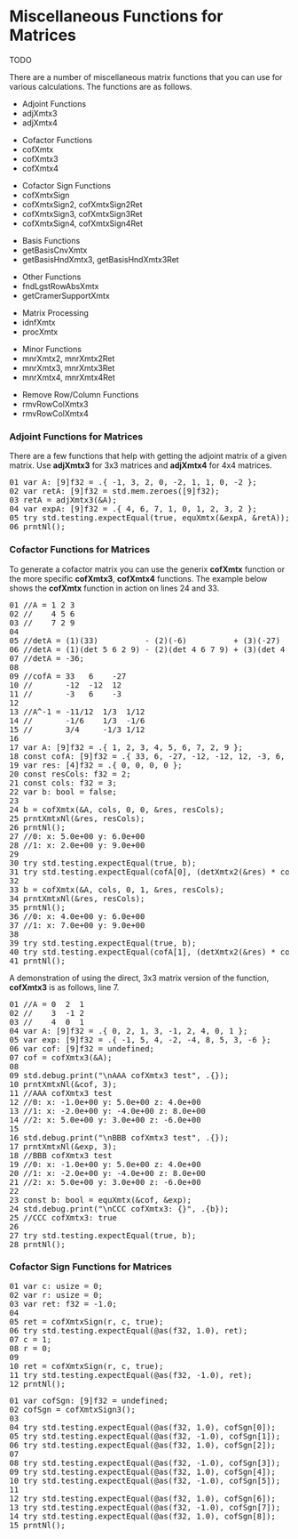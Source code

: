 # Miscellaneous Functions for Matrices

TODO

There are a number of miscellaneous matrix functions that you can use for various calculations. The functions are as follows.

<ul>
    <li>Adjoint Functions</li>
    <li>adjXmtx3</li>
    <li>adjXmtx4</li>
</ul>

<ul>
    <li>Cofactor Functions</li>
    <li>cofXmtx</li>
    <li>cofXmtx3</li>
    <li>cofXmtx4</li>
</ul>

<ul>
    <li>Cofactor Sign Functions</li>    
    <li>cofXmtxSign</li>
    <li>cofXmtxSign2, cofXmtxSign2Ret</li>
    <li>cofXmtxSign3, cofXmtxSign3Ret</li>
    <li>cofXmtxSign4, cofXmtxSign4Ret</li>
</ul>

<ul>
    <li>Basis Functions</li>
    <li>getBasisCnvXmtx</li>
    <li>getBasisHndXmtx3, getBasisHndXmtx3Ret</li>
</ul>

<ul>
    <li>Other Functions</li>
    <li>fndLgstRowAbsXmtx</li>
    <li>getCramerSupportXmtx</li>
</ul>

<ul>
    <li>Matrix Processing</li>
    <li>idnfXmtx</li>
    <li>procXmtx</li>
</ul>

<ul>
    <li>Minor Functions</li>
    <li>mnrXmtx2, mnrXmtx2Ret</li>
    <li>mnrXmtx3, mnrXmtx3Ret</li>
    <li>mnrXmtx4, mnrXmtx4Ret</li>
</ul>

<ul>
    <li>Remove Row/Column Functions</li>    
    <li>rmvRowColXmtx3</li>
    <li>rmvRowColXmtx4</li>
</ul>

<!--
NEEDED:
adjXmtx
adjXmtx1
adjXmtx2
cofXmtx1
cofXmtx2
cofXmtxSign1
cofXmtxSign1Ret
mnrXmtx1
mnrXmtx1Ret
rmvRowColXmtx2
-->

### Adjoint Functions for Matrices

There are a few functions that help with getting the adjoint matrix of a given matrix. Use <b>adjXmtx3</b> for 3x3 matrices and <b>adjXmtx4</b> for 4x4 matrices.

<!-- //"XMTX: adjXmtx3 test" -->
<pre>
01 var A: [9]f32 = .{ -1, 3, 2, 0, -2, 1, 1, 0, -2 };
02 var retA: [9]f32 = std.mem.zeroes([9]f32);
03 retA = adjXmtx3(&A);
04 var expA: [9]f32 = .{ 4, 6, 7, 1, 0, 1, 2, 3, 2 };
05 try std.testing.expectEqual(true, equXmtx(&expA, &retA));
06 prntNl();
</pre>

### Cofactor Functions for Matrices

To generate a cofactor matrix you can use the generix <b>cofXmtx</b> function or the more specific <b>cofXmtx3</b>, <b>cofXmtx4</b> functions. The example below shows the <b>cofXmtx</b> function in action on lines 24 and 33.

<!-- //"XMTX: cofXmtx test" -->
<pre>
01 //A = 1 2 3
02 //    4 5 6
03 //    7 2 9
04 
05 //detA = (1)(33)          - (2)(-6)          + (3)(-27)
06 //detA = (1)(det 5 6 2 9) - (2)(det 4 6 7 9) + (3)(det 4 5 7 2)
07 //detA = -36;
08 
09 //cofA = 33   6    -27
10 //       -12  -12  12
11 //       -3   6    -3
12 
13 //A^-1 = -11/12  1/3  1/12
14 //       -1/6    1/3  -1/6
15 //       3/4     -1/3 1/12
16 
17 var A: [9]f32 = .{ 1, 2, 3, 4, 5, 6, 7, 2, 9 };
18 const cofA: [9]f32 = .{ 33, 6, -27, -12, -12, 12, -3, 6, -3 };
19 var res: [4]f32 = .{ 0, 0, 0, 0 };
20 const resCols: f32 = 2;
21 const cols: f32 = 3;
22 var b: bool = false;
23 
24 b = cofXmtx(&A, cols, 0, 0, &res, resCols);
25 prntXmtxNl(&res, resCols);
26 prntNl();
27 //0: x: 5.0e+00 y: 6.0e+00 
28 //1: x: 2.0e+00 y: 9.0e+00 
29 
30 try std.testing.expectEqual(true, b);
31 try std.testing.expectEqual(cofA[0], (detXmtx2(&res) * cofXmtxSign(0, 0, true)));
32 
33 b = cofXmtx(&A, cols, 0, 1, &res, resCols);
34 prntXmtxNl(&res, resCols);
35 prntNl();
36 //0: x: 4.0e+00 y: 6.0e+00 
37 //1: x: 7.0e+00 y: 9.0e+00 
38 
39 try std.testing.expectEqual(true, b);
40 try std.testing.expectEqual(cofA[1], (detXmtx2(&res) * cofXmtxSign(0, 1, true)));
41 prntNl();
</pre>

A demonstration of using the direct, 3x3 matrix version of the function, <b>cofXmtx3</b> is as follows, line 7.

<!-- //"XMTX: cofXmtx3 test" -->
<pre>
01 //A = 0  2  1
02 //    3  -1 2
03 //    4  0  1
04 var A: [9]f32 = .{ 0, 2, 1, 3, -1, 2, 4, 0, 1 };
05 var exp: [9]f32 = .{ -1, 5, 4, -2, -4, 8, 5, 3, -6 };
06 var cof: [9]f32 = undefined;
07 cof = cofXmtx3(&A);
08 
09 std.debug.print("\nAAA cofXmtx3 test", .{});
10 prntXmtxNl(&cof, 3);
11 //AAA cofXmtx3 test
12 //0: x: -1.0e+00 y: 5.0e+00 z: 4.0e+00 
13 //1: x: -2.0e+00 y: -4.0e+00 z: 8.0e+00 
14 //2: x: 5.0e+00 y: 3.0e+00 z: -6.0e+00 
15 
16 std.debug.print("\nBBB cofXmtx3 test", .{});
17 prntXmtxNl(&exp, 3);
18 //BBB cofXmtx3 test
19 //0: x: -1.0e+00 y: 5.0e+00 z: 4.0e+00 
20 //1: x: -2.0e+00 y: -4.0e+00 z: 8.0e+00 
21 //2: x: 5.0e+00 y: 3.0e+00 z: -6.0e+00 
22 
23 const b: bool = equXmtx(&cof, &exp);
24 std.debug.print("\nCCC cofXmtx3: {}", .{b});
25 //CCC cofXmtx3: true
26
27 try std.testing.expectEqual(true, b);
28 prntNl();
</pre>

### Cofactor Sign Functions for Matrices

<!-- //"XMTX: cofXmtxSign test" -->
<pre>
01 var c: usize = 0;
02 var r: usize = 0;
03 var ret: f32 = -1.0;
04 
05 ret = cofXmtxSign(r, c, true);
06 try std.testing.expectEqual(@as(f32, 1.0), ret);
07 c = 1;
08 r = 0;
09 
10 ret = cofXmtxSign(r, c, true);
11 try std.testing.expectEqual(@as(f32, -1.0), ret);
12 prntNl();
</pre>

<!-- //"XMTX: cofXmtxSign3 test" -->
<pre>
01 var cofSgn: [9]f32 = undefined;
02 cofSgn = cofXmtxSign3();
03 
04 try std.testing.expectEqual(@as(f32, 1.0), cofSgn[0]);
05 try std.testing.expectEqual(@as(f32, -1.0), cofSgn[1]);
06 try std.testing.expectEqual(@as(f32, 1.0), cofSgn[2]);
07 
08 try std.testing.expectEqual(@as(f32, -1.0), cofSgn[3]);
09 try std.testing.expectEqual(@as(f32, 1.0), cofSgn[4]);
10 try std.testing.expectEqual(@as(f32, -1.0), cofSgn[5]);
11 
12 try std.testing.expectEqual(@as(f32, 1.0), cofSgn[6]);
13 try std.testing.expectEqual(@as(f32, -1.0), cofSgn[7]);
14 try std.testing.expectEqual(@as(f32, 1.0), cofSgn[8]);
15 prntNl();
</pre>

<!--

<li>Basis Functions</li>
<li>getBasisCnvXmtx</li>

test "XMTX: getBasisCnvXmtx test" {
    //B = {(1,0,0), (0, 1, 0), (0, 0, 1)};
    //B' = {(1,0,1), (0, -1, 2), (2, 3, -5)};

    //B = | 1  0  0|
    //    | 0  1  0|
    //    | 0  0  1|
    const vbose: bool = false;
    var ret: [9]f32 = std.mem.zeroes([9]f32); //.{};
    var B: [9]f32 = .{ 1, 0, 0, 0, 1, 0, 0, 0, 1 };
    const cols: usize = 3;

    //B' = | 1  0  2|
    //     | 0 -1  3|
    //     | 1  2 -5|
    var Bp: [9]f32 = .{ 1, 0, 2, 0, -1, 3, 1, 2, -5 };
    const colsp: usize = 3;
    var b: bool = false;

    b = getBasisCnvXmtx(&B, cols, &Bp, colsp, &ret, vbose);
    try std.testing.expectEqual(true, b);

    std.debug.print("\ngetBasisCnvMtx test:getBasisCnvMtx ret {}", .{b});
    prntXmtxNl(&ret, cols);
    prntNl();

    std.debug.print("\ngetBasisCnvMtx test:getBasisCnvMtx B", .{});
    prntXmtxNl(&B, cols);
    prntNl();

    var exp: [9]f32 = .{ -1, 4, 2, 3, -7, -3, 1, -2, -1 };
    try std.testing.expectEqual(true, equXmtx(&exp, &B));
    prntNl();
}


<li>getBasisHndXmtx3, getBasisHndXmtx3Ret</li>

test "XMTX: getBasisHndXmtx3 test" {
    prntNlStr("XMTX: getBasisHndXmtx3 test");
    var m1: [9]f32 = .{ 1, 0, 0, 0, 1, 0, 0, 0, 1 };
    var expResHnd: BASIS_HAND = BASIS_HAND.RIGHT;
    var resHnd: BASIS_HAND = BASIS_HAND.ERROR_ZERO;

    resHnd = getBasisHndXmtx3(&m1, 3);
    try std.testing.expectEqual(expResHnd, resHnd);
    m1 = .{ 1, 0, 0, 0, 1, 0, 0, 0, -1 };
    expResHnd = BASIS_HAND.LEFT;
    resHnd = BASIS_HAND.ERROR_ZERO;

    resHnd = getBasisHndXmtx3(&m1, 3);
    try std.testing.expectEqual(expResHnd, resHnd);
    m1 = .{ 0, 0, 0, 0, 0, 0, 0, 0, -1 };
    expResHnd = BASIS_HAND.ERROR_ZERO;
    resHnd = BASIS_HAND.LEFT;

    resHnd = getBasisHndXmtx3(&m1, 3);
    try std.testing.expectEqual(expResHnd, resHnd);
    prntNl();
}

<li>Other Functions</li>
<li>fndLgstRowAbsXmtx</li>

test "XMTX: fndLgstRowAbsXmtx test" {
    var mtx: [12]f32 = .{ 1, -3, 21, -10, 3, 6, 7, -13, 5, 0, 0, 0 };
    const exp: [9]usize = .{ 1, 1, 2, 2, 0, 1, 12, 12, 12 };

    const v0: usize = fndLgstRowAbsXmtx(&mtx, 3, 0, 0);
    if (v0 >= mtx.len) {
        std.debug.print("\nNo matching row found, v0", .{});
    }

    const v1: usize = fndLgstRowAbsXmtx(&mtx, 3, 0, 1);
    if (v1 >= mtx.len) {
        std.debug.print("\nNo matching row found, v1", .{});
    }

    const v2: usize = fndLgstRowAbsXmtx(&mtx, 3, 1, 0);
    if (v2 >= mtx.len) {
        std.debug.print("\nNo matching row found, v2", .{});
    }

    const v3: usize = fndLgstRowAbsXmtx(&mtx, 3, 1, 1);
    if (v3 >= mtx.len) {
        std.debug.print("\nNo matching row found, v3", .{});
    }

    const v4: usize = fndLgstRowAbsXmtx(&mtx, 3, 2, 0);
    if (v4 >= mtx.len) {
        std.debug.print("\nNo matching row found, v4", .{});
    }

    const v5: usize = fndLgstRowAbsXmtx(&mtx, 3, 2, 1);
    if (v5 >= mtx.len) {
        std.debug.print("\nNo matching row found, v5", .{});
    }

    const v6: usize = fndLgstRowAbsXmtx(&mtx, 3, 3, 0);
    if (v6 >= mtx.len) {
        std.debug.print("\nNo matching row found, v6", .{});
    }

    const v7: usize = fndLgstRowAbsXmtx(&mtx, 3, 3, 1);
    if (v7 >= mtx.len) {
        std.debug.print("\nNo matching row found, v7", .{});
    }

    const v8: usize = fndLgstRowAbsXmtx(&mtx, 3, 3, 2);
    if (v8 >= mtx.len) {
        std.debug.print("\nNo matching row found, v8", .{});
    }

    std.debug.print("\nv0: {} v1: {} v2: {} v3: {} v4: {} v5: {} v6: {} v7: {} v8: {}", .{ v0, v1, v2, v3, v4, v5, v6, v7, v8 });
    try std.testing.expectEqual(exp[0], v0);
    try std.testing.expectEqual(exp[1], v1);
    try std.testing.expectEqual(exp[2], v2);
    try std.testing.expectEqual(exp[3], v3);
    try std.testing.expectEqual(exp[4], v4);
    try std.testing.expectEqual(exp[5], v5);
    try std.testing.expectEqual(exp[6], v6);
    try std.testing.expectEqual(exp[7], v7);
    try std.testing.expectEqual(exp[8], v8);
    prntNl();
}

<li>getCramerSupportXmtx</li>

test "XMTX: getCramerSupportMtx test" {
    //A = -1  2 -3  1
    //     2  0  1  0
    //     3 -4  4  2
    var A: [12]f32 = .{ -1, 2, -3, 1, 2, 0, 1, 0, 3, -4, 4, 2 };
    var A1: [9]f32 = .{ 0, 0, 0, 0, 0, 0, 0, 0, 0 };
    var b: bool = false;
    const cols: usize = 4;
    const srcCol: usize = 3;
    var dstCol: usize = 0;
    var expA1: [9]f32 = .{ 1, 2, -3, 0, 0, 1, 2, -4, 4 };

    b = getCramerSupportXmtx(&A, cols, srcCol, dstCol, &A1);
    std.debug.print("\nMatrix A{}:", .{dstCol});
    prntXmtxNl(&A1, 3);
    std.debug.print("\nMatrix Exp A{}:", .{dstCol});
    prntXmtxNl(&expA1, 3);
    try std.testing.expectEqual(true, b);
    try std.testing.expectEqual(true, equXmtx(&A1, &expA1));
    dstCol = 1;
    var expA2: [9]f32 = .{ -1, 1, -3, 2, 0, 1, 3, 2, 4 };

    b = getCramerSupportXmtx(&A, cols, srcCol, dstCol, &A1);
    std.debug.print("\nMatrix A{}:", .{dstCol});
    prntXmtxNl(&A1, 3);
    std.debug.print("\nMatrix Exp A{}:", .{dstCol});
    prntXmtxNl(&expA1, 3);
    try std.testing.expectEqual(true, b);
    try std.testing.expectEqual(true, equXmtx(&A1, &expA2));
    dstCol = 2;
    var expA3: [9]f32 = .{ -1, 2, 1, 2, 0, 0, 3, -4, 2 };

    b = getCramerSupportXmtx(&A, cols, srcCol, dstCol, &A1);
    std.debug.print("\nMatrix A{}:", .{dstCol});
    prntXmtxNl(&A1, 3);
    std.debug.print("\nMatrix Exp A{}:", .{dstCol});
    prntXmtxNl(&expA1, 3);
    try std.testing.expectEqual(true, b);
    try std.testing.expectEqual(true, equXmtx(&A1, &expA3));
    prntNl();
}

-->